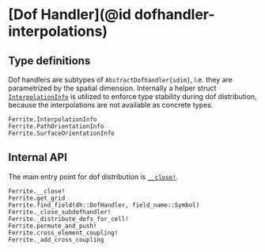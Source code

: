 # [Dof Handler](@id dofhandler-interpolations)

## Type definitions

Dof handlers are subtypes of `AbstractDofhandler{sdim}`, i.e. they are
parametrized by the spatial dimension. Internally a helper struct [`InterpolationInfo`](@ref) is utilized to enforce type stability during
dof distribution, because the interpolations are not available as concrete
types.

```@docs
Ferrite.InterpolationInfo
Ferrite.PathOrientationInfo
Ferrite.SurfaceOrientationInfo
```


## Internal API

The main entry point for dof distribution is [`__close!`](@ref).

```@docs
Ferrite.__close!
Ferrite.get_grid
Ferrite.find_field(dh::DofHandler, field_name::Symbol)
Ferrite._close_subdofhandler!
Ferrite._distribute_dofs_for_cell!
Ferrite.permute_and_push!
Ferrite.cross_element_coupling!
Ferrite._add_cross_coupling
```
